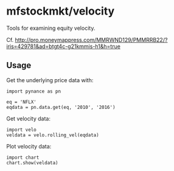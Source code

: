 mfstockmkt/velocity
==
Tools for examining equity velocity.

Cf. http://pro.moneymappress.com/MMRWND129/PMMRRB22/?iris=429781&ad=btgt4c-g21kmmis-h1&h=true

Usage
--
Get the underlying price data with:

    import pynance as pn

    eq = 'NFLX'
    eqdata = pn.data.get(eq, '2010', '2016')

Get velocity data:

    import velo
    veldata = velo.rolling_vel(eqdata)

Plot velocity data:

    import chart
    chart.show(veldata)
